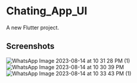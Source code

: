 # Chating_App_UI

A new Flutter project.

## Screenshots

![WhatsApp Image 2023-08-14 at 10 31 28 PM (1)](https://github.com/itsRamit/Chating_App_UI/assets/127865288/82face23-d539-4ed8-b9f6-f289254c4e67)
![WhatsApp Image 2023-08-14 at 10 30 39 PM](https://github.com/itsRamit/Chating_App_UI/assets/127865288/05f8df21-e0a6-44fb-8d92-ae564e14cace)
![WhatsApp Image 2023-08-14 at 10 33 43 PM (1)](https://github.com/itsRamit/Chating_App_UI/assets/127865288/c2a327ed-0ffe-402e-9fa2-36d112cda2d2)
